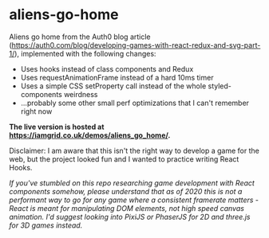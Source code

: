 # aliens-go-home

Aliens go home from the Auth0 blog article (https://auth0.com/blog/developing-games-with-react-redux-and-svg-part-1/), implemented with the following changes:

- Uses hooks instead of class components and Redux
- Uses requestAnimationFrame instead of a hard 10ms timer
- Uses a simple CSS setProperty call instead of the whole styled-components weirdness
- ...probably some other small perf optimizations that I can't remember right now

**The live version is hosted at https://iamgrid.co.uk/demos/aliens_go_home/.**

Disclaimer: I am aware that this isn't the right way to develop a game for the web, but the project looked fun and I wanted to practice writing React Hooks.

_If you've stumbled on this repo researching game development with React components somehow, please understand that as of 2020 this is not a performant way to go for any game where a consistent framerate matters - React is meant for manipulating DOM elements, not high speed canvas animation. I'd suggest looking into PixiJS or PhaserJS for 2D and three.js for 3D games instead._
